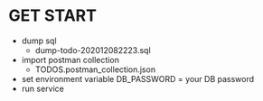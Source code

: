 # GET START 
- dump sql 
  - dump-todo-202012082223.sql
- import postman collection
  - TODOS.postman_collection.json
- set environment variable DB_PASSWORD = your DB password
- run service
